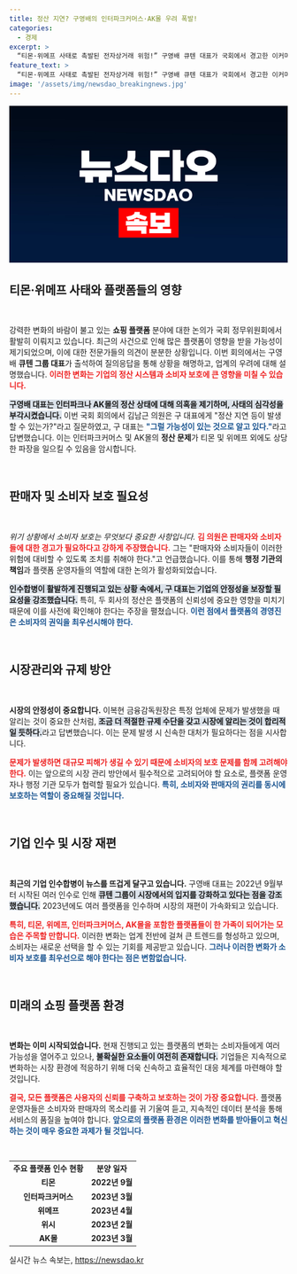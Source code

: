 ```yaml
---
title: 정산 지연? 구영배의 인터파크커머스·AK몰 우려 폭발!
categories:
  - 경제
excerpt: >
  “티몬·위메프 사태로 촉발된 전자상거래 위험!” 구영배 큐텐 대표가 국회에서 경고한 이커머스 플랫폼의 정산 지연 가능성이 소비자와 판매자에게 큰 영향을 미칠 수 있다. 이러한 위기 속, 시장의 대처는 과연? 클릭해 확인하세요!
feature_text: >
  “티몬·위메프 사태로 촉발된 전자상거래 위험!” 구영배 큐텐 대표가 국회에서 경고한 이커머스 플랫폼의 정산 지연 가능성이 소비자와 판매자에게 큰 영향을 미칠 수 있다. 이러한 위기 속, 시장의 대처는 과연? 클릭해 확인하세요!
image: '/assets/img/newsdao_breakingnews.jpg'
---
```


<p><img src="/assets/img/newsdao_breakingnews.jpg" alt="ontimetimes 속보" /></p>

<h2 data-ke-size="size26">티몬·위메프 사태와 플랫폼들의 영향</h2>

<p data-ke-size="size16">&nbsp;</p>

<p>강력한 변화의 바람이 불고 있는 <b>쇼핑 플랫폼</b> 분야에 대한 논의가 국회 정무위원회에서 활발히 이뤄지고 있습니다. 최근의 사건으로 인해 많은 플랫폼이 영향을 받을 가능성이 제기되었으며, 이에 대한 전문가들의 의견이 분분한 상황입니다. 이번 회의에서는 구영배 <b>큐텐 그룹 대표</b>가 출석하여 질의응답을 통해 상황을 해명하고, 업계의 우려에 대해 설명했습니다. <b><span style="color: #ee2323;">이러한 변화는 기업의 정산 시스템과 소비자 보호에 큰 영향을 미칠 수 있습니다.</span></b>  </p>

<p><b><span style="background-color: #21538527;">구영배 대표는 인터파크나 AK몰의 정산 상태에 대해 의혹을 제기하며, 사태의 심각성을 부각시켰습니다.</span></b> 이번 국회 회의에서 김남근 의원은 구 대표에게 "정산 지연 등이 발생할 수 있는가?"라고 질문하였고, 구 대표는 <b><span style="color: #1a5490;">"그럴 가능성이 있는 것으로 알고 있다."</span></b>라고 답변했습니다. 이는 인터파크커머스 및 AK몰의 <b>정산 문제</b>가 티몬 및 위메프 외에도 상당한 파장을 일으킬 수 있음을 암시합니다.  </p>

<p data-ke-size="size16">&nbsp;</p>

<h2 data-ke-size="size26">판매자 및 소비자 보호 필요성</h2>

<p data-ke-size="size16">&nbsp;</p>

<p><em>위기 상황에서 소비자 보호는 무엇보다 중요한 사항입니다.</em> <b><span style="color: #ee2323;">김 의원은 판매자와 소비자들에 대한 경고가 필요하다고 강하게 주장했습니다.</span></b> 그는 "판매자와 소비자들이 이러한 위험에 대비할 수 있도록 조치를 취해야 한다."고 언급했습니다. 이를 통해 <b>행정 기관의 책임</b>과 플랫폼 운영자들의 역할에 대한 논의가 활성화되었습니다.  </p>

<p><b><span style="background-color: #21538527;">인수합병이 활발하게 진행되고 있는 상황 속에서, 구 대표는 기업의 안정성을 보장할 필요성을 강조했습니다.</span></b> 특히, 두 회사의 정산은 플랫폼의 신뢰성에 중요한 영향을 미치기 때문에 이를 사전에 확인해야 한다는 주장을 펼쳤습니다. <b><span style="color: #1a5490;">이런 점에서 플랫폼의 경영진은 소비자의 권익을 최우선시해야 한다.</span></b>  </p>

<p data-ke-size="size16">&nbsp;</p>

<h2 data-ke-size="size26">시장관리와 규제 방안</h2>

<p data-ke-size="size16">&nbsp;</p>

<p><b>시장의 안정성이 중요합니다.</b> 이복현 금융감독원장은 특정 업체에 문제가 발생했을 때 알리는 것이 중요한 산처럼, <b><span style="background-color: #21538527;">조금 더 적절한 규제 수단을 갖고 시장에 알리는 것이 합리적일 듯하다.</span></b>라고 답변했습니다. 이는 문제 발생 시 신속한 대처가 필요하다는 점을 시사합니다.  </p>

<p><b><span style="color: #ee2323;">문제가 발생하면 대규모 피해가 생길 수 있기 때문에 소비자의 보호 문제를 함께 고려해야 한다.</span></b> 이는 앞으로의 시장 관리 방안에서 필수적으로 고려되어야 할 요소로, 플랫폼 운영자나 행정 기관 모두가 협력할 필요가 있습니다. <b><span style="color: #1a5490;">특히, 소비자와 판매자의 권리를 동시에 보호하는 역할이 중요해질 것입니다.</span></b>      </p>

<p data-ke-size="size16">&nbsp;</p>

<h2 data-ke-size="size26">기업 인수 및 시장 재편</h2>

<p data-ke-size="size16">&nbsp;</p>

<p><b>최근의 기업 인수합병이 뉴스를 뜨겁게 달구고 있습니다.</b> 구영배 대표는 2022년 9월부터 시작된 여러 인수로 인해 <b><span style="background-color: #21538527;">큐텐 그룹이 시장에서의 입지를 강화하고 있다는 점을 강조했습니다.</span></b> 2023년에도 여러 플랫폼을 인수하며 시장의 재편이 가속화되고 있습니다.  </p>

<p><b><span style="color: #ee2323;">특히, 티몬, 위메프, 인터파크커머스, AK몰을 포함한 플랫폼들이 한 가족이 되어가는 모습은 주목할 만합니다.</span></b> 이러한 변화는 업계 전반에 걸쳐 큰 트렌드를 형성하고 있으며, 소비자는 새로운 선택을 할 수 있는 기회를 제공받고 있습니다. <b><span style="color: #1a5490;">그러나 이러한 변화가 소비자 보호를 최우선으로 해야 한다는 점은 변함없습니다.</span></b>   </p>

<p data-ke-size="size16">&nbsp;</p>

<h2 data-ke-size="size26">미래의 쇼핑 플랫폼 환경</h2>

<p data-ke-size="size16">&nbsp;</p>

<p><b>변화는 이미 시작되었습니다.</b> 현재 진행되고 있는 플랫폼의 변화는 소비자들에게 여러 가능성을 열어주고 있으나, <b><span style="background-color: #21538527;">불확실한 요소들이 여전히 존재합니다.</span></b> 기업들은 지속적으로 변화하는 시장 환경에 적응하기 위해 더욱 신속하고 효율적인 대응 체계를 마련해야 할 것입니다.  </p>

<p><b><span style="color: #ee2323;">결국, 모든 플랫폼은 사용자의 신뢰를 구축하고 보호하는 것이 가장 중요합니다.</span></b> 플랫폼 운영자들은 소비자와 판매자의 목소리를 귀 기울여 듣고, 지속적인 데이터 분석을 통해 서비스의 품질을 높여야 합니다. <b><span style="color: #1a5490;">앞으로의 플랫폼 환경은 이러한 변화를 받아들이고 혁신하는 것이 매우 중요한 과제가 될 것입니다.</span></b></p>

<p data-ke-size="size16">&nbsp;</p>

<table style="width: 100%;">
    <tr>
        <td style="text-align: center; height: 17px;"><b>주요 플랫폼 인수 현황</b></td>
        <td style="text-align: center; height: 17px;"><b>분양 일자</b></td>
    </tr>
    <tr>
        <td style="text-align: center; height: 17px;"><b>티몬</b></td>
        <td style="text-align: center; height: 17px;"><b>2022년 9월</b></td>
    </tr>
    <tr>
        <td style="text-align: center; height: 17px;"><b>인터파크커머스</b></td>
        <td style="text-align: center; height: 17px;"><b>2023년 3월</b></td>
    </tr>
    <tr>
        <td style="text-align: center; height: 17px;"><b>위메프</b></td>
        <td style="text-align: center; height: 17px;"><b>2023년 4월</b></td>
    </tr>
    <tr>
        <td style="text-align: center; height: 17px;"><b>위시</b></td>
        <td style="text-align: center; height: 17px;"><b>2023년 2월</b></td>
    </tr>
    <tr>
        <td style="text-align: center; height: 17px;"><b>AK몰</b></td>
        <td style="text-align: center; height: 17px;"><b>2023년 3월</b></td>
    </tr>
</table>

<p data-ke-size="size16"></p>
실시간 뉴스 속보는, <a href="https://newsdao.kr" rel="dofollow">https://newsdao.kr</a>


